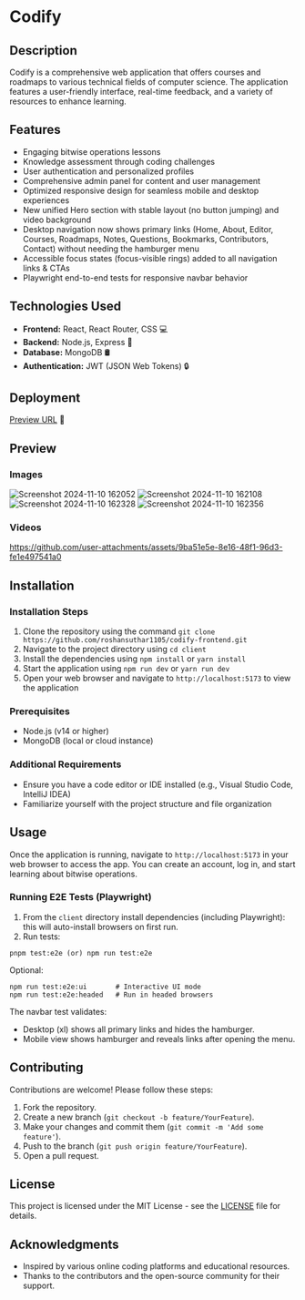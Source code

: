 ﻿# Codify

## Description
Codify is a comprehensive web application that offers courses and roadmaps to various technical fields of computer science. The application features a user-friendly interface, real-time feedback, and a variety of resources to enhance learning.

## Features
- Engaging bitwise operations lessons
- Knowledge assessment through coding challenges
- User authentication and personalized profiles
- Comprehensive admin panel for content and user management
- Optimized responsive design for seamless mobile and desktop experiences
- New unified Hero section with stable layout (no button jumping) and video background
- Desktop navigation now shows primary links (Home, About, Editor, Courses, Roadmaps, Notes, Questions, Bookmarks, Contributors, Contact) without needing the hamburger menu
- Accessible focus states (focus-visible rings) added to all navigation links & CTAs
- Playwright end-to-end tests for responsive navbar behavior

## Technologies Used
- **Frontend:** React, React Router, CSS 💻
- **Backend:** Node.js, Express 🚀
- **Database:** MongoDB 🛢️
- **Authentication:** JWT (JSON Web Tokens) 🔒
## Deployment
[Preview URL](https://codifylearn.netlify.app) 👀
## Preview
 ### Images
![Screenshot 2024-11-10 162052](https://github.com/user-attachments/assets/18bb2c91-12e4-45e7-b1e6-2cbee943975c)
![Screenshot 2024-11-10 162108](https://github.com/user-attachments/assets/b1a0dfcd-d7e5-4bb9-940f-ba6137ee2320)
![Screenshot 2024-11-10 162328](https://github.com/user-attachments/assets/1f856972-a964-42a6-a552-d10867f8dc85)
![Screenshot 2024-11-10 162356](https://github.com/user-attachments/assets/d9fb69da-0258-4a77-85be-f77cfcfd193d)
 ### Videos
  

https://github.com/user-attachments/assets/9ba51e5e-8e16-48f1-96d3-fe1e497541a0


## Installation

### Installation Steps

1. Clone the repository using the command `git clone https://github.com/roshansuthar1105/codify-frontend.git`
2. Navigate to the project directory using `cd client`
3. Install the dependencies using `npm install` or `yarn install`
4. Start the application using `npm run dev` or `yarn run dev`
5. Open your web browser and navigate to `http://localhost:5173` to view the application

### Prerequisites

- Node.js (v14 or higher)
- MongoDB (local or cloud instance)

### Additional Requirements

- Ensure you have a code editor or IDE installed (e.g., Visual Studio Code, IntelliJ IDEA)
- Familiarize yourself with the project structure and file organization

## Usage
Once the application is running, navigate to `http://localhost:5173` in your web browser to access the app. You can create an account, log in, and start learning about bitwise operations.

### Running E2E Tests (Playwright)
1. From the `client` directory install dependencies (including Playwright): this will auto-install browsers on first run.
2. Run tests:
```
pnpm test:e2e (or) npm run test:e2e
```
Optional:
```
npm run test:e2e:ui       # Interactive UI mode
npm run test:e2e:headed   # Run in headed browsers
```

The navbar test validates:
- Desktop (xl) shows all primary links and hides the hamburger.
- Mobile view shows hamburger and reveals links after opening the menu.

## Contributing
Contributions are welcome! Please follow these steps:
1. Fork the repository.
2. Create a new branch (`git checkout -b feature/YourFeature`).
3. Make your changes and commit them (`git commit -m 'Add some feature'`).
4. Push to the branch (`git push origin feature/YourFeature`).
5. Open a pull request.

## License
This project is licensed under the MIT License - see the [LICENSE](LICENSE) file for details.

## Acknowledgments
- Inspired by various online coding platforms and educational resources.
- Thanks to the contributors and the open-source community for their support.
